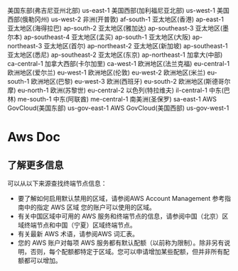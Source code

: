 美国东部(弗吉尼亚州北部) us-east-1
美国西部(加利福尼亚北部) us-west-1
美国西部(俄勒冈州) us-west-2
非洲(开普敦) af-south-1
亚太地区(香港) ap-east-1
亚太地区(海得拉巴) ap-south-2
亚太地区(雅加达) ap-southeast-3
亚太地区(墨尔本) ap-southeast-4
亚太地区(孟买) ap-south-1
亚太地区(大阪) ap-northeast-3
亚太地区(首尔) ap-northeast-2
亚太地区(新加坡) ap-southeast-1
亚太地区(悉尼) ap-southeast-2
亚太地区(东京) ap-northeast-1
加拿大(中部) ca-central-1
加拿大西部(卡尔加里) ca-west-1
欧洲地区(法兰克福) eu-central-1
欧洲地区(爱尔兰) eu-west-1
欧洲地区(伦敦) eu-west-2
欧洲地区(米兰) eu-south-1
欧洲地区(巴黎) eu-west-3
欧洲(西班牙) eu-south-2
欧洲地区(斯德哥尔摩) eu-north-1
欧洲(苏黎世) eu-central-2
以色列(特拉维夫) il-central-1
中东(巴林) me-south-1
中东(阿联酋) me-central-1
南美洲(圣保罗) sa-east-1
AWS GovCloud(美国东部) us-gov-east-1
AWS GovCloud(美国西部) us-gov-west-1

# Aws Doc
## 了解更多信息

可以从以下来源查找终端节点信息：

- 要了解如何启用默认禁用的区域，请参阅AWS Account Management 参考指南中的指定 AWS 区域 您的账户可以使用的区域。
- 有关中国区域中可用的 AWS 服务和终端节点的信息，请参阅中国（北京）区域终端节点和中国（宁夏）区域终端节点。
- 有关最新 AWS 术语，请参阅AWS 词汇表。
- 您的 AWS 账户对每项 AWS 服务都有默认配额（以前称为限制）。除非另有说明，否则，每个配额都特定于区域。您可以申请增加某些配额，但并非所有配额都可以增加。